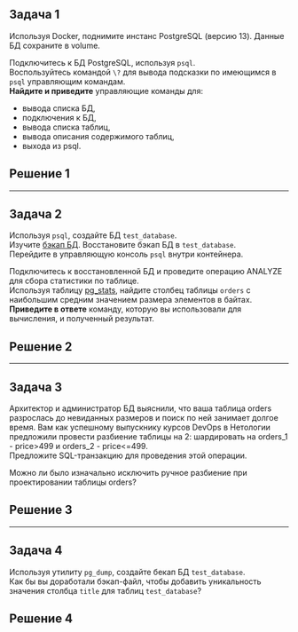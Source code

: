 ## Задача 1

Используя Docker, поднимите инстанс PostgreSQL (версию 13). Данные БД сохраните в volume.

Подключитесь к БД PostgreSQL, используя `psql`.<br/>
Воспользуйтесь командой `\?` для вывода подсказки по имеющимся в `psql` управляющим командам.<br/>
**Найдите и приведите** управляющие команды для:
- вывода списка БД,
- подключения к БД,
- вывода списка таблиц,
- вывода описания содержимого таблиц,
- выхода из psql.

## Решение 1

---

## Задача 2

Используя `psql`, создайте БД `test_database`.<br/>
Изучите [бэкап БД](https://github.com/netology-code/virt-homeworks/tree/virt-11/06-db-04-postgresql/test_data).
Восстановите бэкап БД в `test_database`.<br/>
Перейдите в управляющую консоль `psql` внутри контейнера.<br/>

Подключитесь к восстановленной БД и проведите операцию ANALYZE для сбора статистики по таблице.<br/>
Используя таблицу [pg_stats](https://postgrespro.ru/docs/postgresql/12/view-pg-stats), найдите столбец таблицы `orders` 
с наибольшим средним значением размера элементов в байтах.<br/>
**Приведите в ответе** команду, которую вы использовали для вычисления, и полученный результат.

## Решение 2

---

## Задача 3

Архитектор и администратор БД выяснили, что ваша таблица orders разрослась до невиданных размеров и поиск по ней занимает долгое время. Вам как успешному выпускнику курсов DevOps в Нетологии предложили провести разбиение таблицы на 2: шардировать на orders_1 - price>499 и orders_2 - price<=499.<br/>
Предложите SQL-транзакцию для проведения этой операции.

Можно ли было изначально исключить ручное разбиение при проектировании таблицы orders?

## Решение 3

---

## Задача 4

Используя утилиту `pg_dump`, создайте бекап БД `test_database`.<br/>
Как бы вы доработали бэкап-файл, чтобы добавить уникальность значения столбца `title` для таблиц `test_database`?

## Решение 4
